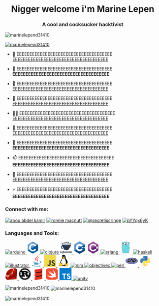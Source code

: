 <h1 align="center">Nigger welcome i'm Marine Lepen</h1>
<h3 align="center">A cool and cocksucker hacktivist</h3>

<p align="left"> <img src="https://komarev.com/ghpvc/?username=marinelepend31410&label=Profile%20views&color=0e75b6&style=flat" alt="marinelepend31410" /> </p>

<p align="left"> <a href="https://github.com/ryo-ma/github-profile-trophy"><img src="https://github-profile-trophy.vercel.app/?username=marinelepend31410" alt="marinelepend31410" /></a> </p>

- 🔭 EEEEEEEEEEEEEEEEEEEEEEEEEEEEEEEEEEEEE [EEEEEEEEEEEEEEEEEEEEEEEEEEEEEEEEEEEEE](EEEEEEEEEEEEEEEEEEEEEEEEEEEEEEEEEEEEE)

- 🌱 EEEEEEEEEEEEEEEEEEEEEEEEEEEEEEEEEEEEE **EEEEEEEEEEEEEEEEEEEEEEEEEEEEEEEEEEEEE**

- 👯 EEEEEEEEEEEEEEEEEEEEEEEEEEEEEEEEEEEEE [EEEEEEEEEEEEEEEEEEEEEEEEEEEEEEEEEEEEE](EEEEEEEEEEEEEEEEEEEEEEEEEEEEEEEEEEEEE)

- 🤝 EEEEEEEEEEEEEEEEEEEEEEEEEEEEEEEEEEEEE [EEEEEEEEEEEEEEEEEEEEEEEEEEEEEEEEEEEEE](EEEEEEEEEEEEEEEEEEEEEEEEEEEEEEEEEEEEE)

- 👨‍💻 EEEEEEEEEEEEEEEEEEEEEEEEEEEEEEEEEEEEE [EEEEEEEEEEEEEEEEEEEEEEEEEEEEEEEEEEEEE](EEEEEEEEEEEEEEEEEEEEEEEEEEEEEEEEEEEEE)

- 📝 EEEEEEEEEEEEEEEEEEEEEEEEEEEEEEEEEEEEE [EEEEEEEEEEEEEEEEEEEEEEEEEEEEEEEEEEEEE](EEEEEEEEEEEEEEEEEEEEEEEEEEEEEEEEEEEEE)

- 💬 EEEEEEEEEEEEEEEEEEEEEEEEEEEEEEEEEEEEE **EEEEEEEEEEEEEEEEEEEEEEEEEEEEEEEEEEEEE**

- 📫 EEEEEEEEEEEEEEEEEEEEEEEEEEEEEEEEEEEEE **EEEEEEEEEEEEEEEEEEEEEEEEEEEEEEEEEEEEE**

- 📄 EEEEEEEEEEEEEEEEEEEEEEEEEEEEEEEEEEEEE [EEEEEEEEEEEEEEEEEEEEEEEEEEEEEEEEEEEEE](EEEEEEEEEEEEEEEEEEEEEEEEEEEEEEEEEEEEE)

- ⚡ EEEEEEEEEEEEEEEEEEEEEEEEEEEEEEEEEEEEE **EEEEEEEEEEEEEEEEEEEEEEEEEEEEEEEEEEEEE**

<h3 align="left">Connect with me:</h3>
<p align="left">
<a href="https://linkedin.com/in/abou abdel kamir" target="blank"><img align="center" src="https://raw.githubusercontent.com/rahuldkjain/github-profile-readme-generator/master/src/images/icons/Social/linked-in-alt.svg" alt="abou abdel kamir" height="30" width="40" /></a>
<a href="https://fb.com/ronnie macnutt" target="blank"><img align="center" src="https://raw.githubusercontent.com/rahuldkjain/github-profile-readme-generator/master/src/images/icons/Social/facebook.svg" alt="ronnie macnutt" height="30" width="40" /></a>
<a href="https://www.youtube.com/c/@secretiscringe" target="blank"><img align="center" src="https://raw.githubusercontent.com/rahuldkjain/github-profile-readme-generator/master/src/images/icons/Social/youtube.svg" alt="@secretiscringe" height="30" width="40" /></a>
<a href="https://discord.gg/pYYqx6yK" target="blank"><img align="center" src="https://raw.githubusercontent.com/rahuldkjain/github-profile-readme-generator/master/src/images/icons/Social/discord.svg" alt="pYYqx6yK" height="30" width="40" /></a>
</p>

<h3 align="left">Languages and Tools:</h3>
<p align="left"> <a href="https://www.arduino.cc/" target="_blank" rel="noreferrer"> <img src="https://cdn.worldvectorlogo.com/logos/arduino-1.svg" alt="arduino" width="40" height="40"/> </a> <a href="https://www.cprogramming.com/" target="_blank" rel="noreferrer"> <img src="https://raw.githubusercontent.com/devicons/devicon/master/icons/c/c-original.svg" alt="c" width="40" height="40"/> </a> <a href="https://clojure.org/" target="_blank" rel="noreferrer"> <img src="https://upload.wikimedia.org/wikipedia/commons/5/5d/Clojure_logo.svg" alt="clojure" width="40" height="40"/> </a> <a href="https://offeescript.org" target="_blank" rel="noreferrer"> <img src="https://raw.githubusercontent.com/devicons/devicon/master/icons/coffeescript/coffeescript-original-wordmark.svg" alt="coffeescript" width="40" height="40"/> </a> <a href="https://www.w3schools.com/cpp/" target="_blank" rel="noreferrer"> <img src="https://raw.githubusercontent.com/devicons/devicon/master/icons/cplusplus/cplusplus-original.svg" alt="cplusplus" width="40" height="40"/> </a> <a href="https://www.w3schools.com/cs/" target="_blank" rel="noreferrer"> <img src="https://raw.githubusercontent.com/devicons/devicon/master/icons/csharp/csharp-original.svg" alt="csharp" width="40" height="40"/> </a> <a href="https://www.erlang.org/" target="_blank" rel="noreferrer"> <img src="https://www.vectorlogo.zone/logos/erlang/erlang-official.svg" alt="erlang" width="40" height="40"/> </a> <a href="https://golang.org" target="_blank" rel="noreferrer"> <img src="https://raw.githubusercontent.com/devicons/devicon/master/icons/go/go-original.svg" alt="go" width="40" height="40"/> </a> <a href="https://www.haskell.org/" target="_blank" rel="noreferrer"> <img src="https://upload.wikimedia.org/wikipedia/commons/1/1c/Haskell-Logo.svg" alt="haskell" width="40" height="40"/> </a> <a href="https://www.adobe.com/in/products/illustrator.html" target="_blank" rel="noreferrer"> <img src="https://www.vectorlogo.zone/logos/adobe_illustrator/adobe_illustrator-icon.svg" alt="illustrator" width="40" height="40"/> </a> <a href="https://www.java.com" target="_blank" rel="noreferrer"> <img src="https://raw.githubusercontent.com/devicons/devicon/master/icons/java/java-original.svg" alt="java" width="40" height="40"/> </a> <a href="https://developer.mozilla.org/en-US/docs/Web/JavaScript" target="_blank" rel="noreferrer"> <img src="https://raw.githubusercontent.com/devicons/devicon/master/icons/javascript/javascript-original.svg" alt="javascript" width="40" height="40"/> </a> <a href="https://www.linux.org/" target="_blank" rel="noreferrer"> <img src="https://raw.githubusercontent.com/devicons/devicon/master/icons/linux/linux-original.svg" alt="linux" width="40" height="40"/> </a> <a href="https://nim-lang.org/" target="_blank" rel="noreferrer"> <img src="https://www.vectorlogo.zone/logos/nim-lang/nim-lang-icon.svg" alt="nim" width="40" height="40"/> </a> <a href="https://developer.apple.com/library/archive/documentation/Cocoa/Conceptual/ProgrammingWithObjectiveC/Introduction/Introduction.html" target="_blank" rel="noreferrer"> <img src="https://www.vectorlogo.zone/logos/apple_objectivec/apple_objectivec-icon.svg" alt="objectivec" width="40" height="40"/> </a> <a href="https://www.perl.org/" target="_blank" rel="noreferrer"> <img src="https://api.iconify.design/logos-perl.svg" alt="perl" width="40" height="40"/> </a> <a href="https://www.php.net" target="_blank" rel="noreferrer"> <img src="https://raw.githubusercontent.com/devicons/devicon/master/icons/php/php-original.svg" alt="php" width="40" height="40"/> </a> <a href="https://www.python.org" target="_blank" rel="noreferrer"> <img src="https://raw.githubusercontent.com/devicons/devicon/master/icons/python/python-original.svg" alt="python" width="40" height="40"/> </a> <a href="https://www.ruby-lang.org/en/" target="_blank" rel="noreferrer"> <img src="https://raw.githubusercontent.com/devicons/devicon/master/icons/ruby/ruby-original.svg" alt="ruby" width="40" height="40"/> </a> <a href="https://www.rust-lang.org" target="_blank" rel="noreferrer"> <img src="https://raw.githubusercontent.com/devicons/devicon/master/icons/rust/rust-plain.svg" alt="rust" width="40" height="40"/> </a> <a href="https://www.scala-lang.org" target="_blank" rel="noreferrer"> <img src="https://raw.githubusercontent.com/devicons/devicon/master/icons/scala/scala-original.svg" alt="scala" width="40" height="40"/> </a> <a href="https://developer.apple.com/swift/" target="_blank" rel="noreferrer"> <img src="https://raw.githubusercontent.com/devicons/devicon/master/icons/swift/swift-original.svg" alt="swift" width="40" height="40"/> </a> <a href="https://www.typescriptlang.org/" target="_blank" rel="noreferrer"> <img src="https://raw.githubusercontent.com/devicons/devicon/master/icons/typescript/typescript-original.svg" alt="typescript" width="40" height="40"/> </a> <a href="https://unity.com/" target="_blank" rel="noreferrer"> <img src="https://www.vectorlogo.zone/logos/unity3d/unity3d-icon.svg" alt="unity" width="40" height="40"/> </a> </p>

<p><img align="left" src="https://github-readme-stats.vercel.app/api/top-langs?username=marinelepend31410&show_icons=true&locale=en&layout=compact" alt="marinelepend31410" /></p>

<p>&nbsp;<img align="center" src="https://github-readme-stats.vercel.app/api?username=marinelepend31410&show_icons=true&locale=en" alt="marinelepend31410" /></p>

<p><img align="center" src="https://github-readme-streak-stats.herokuapp.com/?user=marinelepend31410&" alt="marinelepend31410" /></p>

